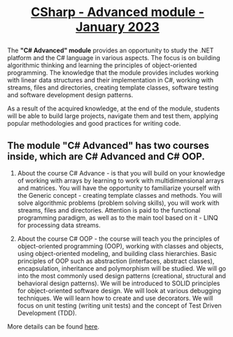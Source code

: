 # <p align="center"><a href="https://softuni.bg/modules/58/csharp-advanced/1379"> CSharp - Advanced module - January 2023 <a/><p>

The **"C# Advanced" module** provides an opportunity to study the .NET platform and the C# language in various aspects. The focus is on building algorithmic thinking and learning the principles of object-oriented programming. The knowledge that the module provides includes working with linear data structures and their implementation in C#, working with streams, files and directories, creating template classes, software testing and software development design patterns. 

As a result of the acquired knowledge, at the end of the module, students will be able to build large projects, navigate them and test them, applying popular methodologies and good practices for writing code.

## The module **"C# Advanced"** has two courses inside, which are C# Advanced and C# OOP.
  
1. About the course C# Advance - is that you will build on your knowledge of working with arrays by learning to work with multidimensional arrays and matrices. You will have the opportunity to familiarize yourself with the Generic concept - creating template classes and methods. You will solve algorithmic problems (problem solving skills), you will work with streams, files and directories. Attention is paid to the functional programming paradigm, as well as to the main tool based on it - LINQ for processing data streams.
  
2. About the course C# OOP - the course will teach you the principles of object-oriented programming (OOP), working with classes and objects, using object-oriented modeling, and building class hierarchies. Basic principles of OOP such as abstraction (interfaces, abstract classes), encapsulation, inheritance and polymorphism will be studied.
We will go into the most commonly used design patterns (creational, structural and behavioral design patterns). We will be introduced to SOLID principles for object-oriented software design. We will look at various debugging techniques. We will learn how to create and use decorators. We will focus on unit testing (writing unit tests) and the concept of Test Driven Development (TDD).
  
More details can be found <a href="https://softuni.bg/curriculum"> here<a/>.

